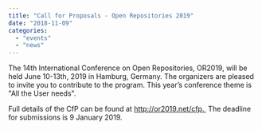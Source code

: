 ```yaml
---
title: "Call for Proposals - Open Repositories 2019"
date: "2018-11-09"
categories: 
  - "events"
  - "news"
---
```


The 14th International Conference on Open Repositories, OR2019, will be held June 10-13th, 2019 in Hamburg, Germany. The organizers are pleased to invite you to contribute to the program. This year’s conference theme is "All the User needs".

Full details of the CfP can be found at http://or2019.net/cfp.  The deadline for submissions is 9 January 2019.
